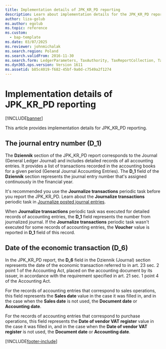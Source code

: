 ```yaml
---
title: Implementation details of JPK_KR_PD reporting
description: Learn about implementation details for the JPK_KR_PD report in legal entities in Poland.
author: liza-golub
ms.author: egolub
ms.topic: reference
ms.custom: 
  - bap-template
ms.date: 03/07/2025
ms.reviewer: johnmichalak
ms.search.region: Poland
ms.search.validFrom: 2016-11-30
ms.search.form: LedgerParameters, TaxAuthority, TaxReportCollection, TaxTable
ms.dyn365.ops.version: Version 1611
ms.assetid: b85c4019-f682-45bf-9a0d-c7549a2f1274
---
```

# Implementation details of JPK_KR_PD reporting

[!INCLUDE[banner](../../includes/banner.md)]

This article provides implementation details for JPK_KR_PD reporting.

## The journal entry number (D_1)

The **Dziennik** section of the JPK_KR_PD report corresponds to the Journal (General Ledger Journal) and includes detailed records of all accounting entries. It provides a list of transactions recorded in the accounting books for a given period (General Journal Accounting Entries). The **D_1** field of the **Dziennik** section represents the journal entry number that's assigned continuously in the financial year.

It's recommended you use the **Journalize transactions** periodic task before you report the JPK_KR_PD. Learn about the **Journalize transactions** periodic task in [Journalize posted journal entries](../../general-ledger/tasks/journalize-posted-journal-entries.md).

When **Journalize transactions** periodic task was executed for detailed records of accounting entries, the **D_1** field represents the number from journalized journal. If the **Journalize transactions** periodic task wasn't executed for some records of accounting entries, the **Voucher** value is reported in **D_1** field of this record.

## Date of the economic transaction (D_6)

In the JPK_KR_PD report, the **D_6** field in the Dziennik (Journal) section represents the date of the economic transaction referred to in art. 23 sec. 2 point 1 of the Accounting Act, placed on the accounting document by its issuer, in accordance with the requirement specified in art. 21 sec. 1 point 4 of the Accounting Act.

For the records of accounting entries that correspond to sales operations, this field represents the **Sales date** value in the case it was filled in, and in the case when the **Sales date** is not used, the **Document date** or **Accounting date**.

For the records of accounting entries that correspond to purchase operations, this field represents the **Date of vendor VAT register** value in the case it was filled in, and in the case when the **Date of vendor VAT register** is not used, the **Document date** or **Accounting date**.

[!INCLUDE[footer-include](../../../includes/footer-banner.md)]
